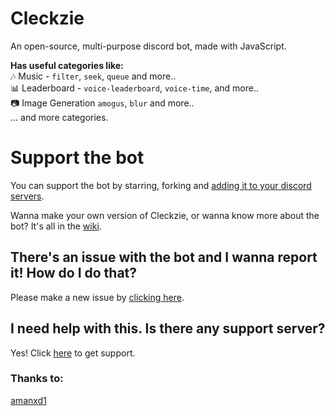 # Cleckzie
An open-source, multi-purpose discord bot, made with JavaScript.

**Has useful categories like:** <br>
🎶 Music - `filter`, `seek`, `queue` and more.. <br>
📊 Leaderboard - `voice-leaderboard`, `voice-time`, and more.. <br>
📷 Image Generation `amogus`, `blur` and more.. <br>
... and more categories.

# Support the bot
You can support the bot by starring, forking and  [adding it to your discord servers](https://dsc.gg/cleckzie).

Wanna make your own version of Cleckzie, or wanna know more about the bot? It's all in the [wiki](https://github.com/spreehertz/cleckzie/wiki).

## There's an issue with the bot and I wanna report it! How do I do that?

Please make a new issue by [clicking here](https://github.com/SpreeHertz/Cleckzie/issues).

## I need help with this. Is there any support server?
Yes! Click [here](https://discord.gg/KCzWPGJWtk) to get support.

### Thanks to:
[amanxd1](https://github.com/amanxd1)
